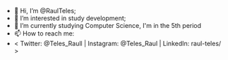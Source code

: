 - 👋 Hi, I’m @RaulTeles;
- 👀 I’m interested in study development;
- 🌱 I’m currently studying Computer Science, I'm in the 5th period
- 📫 How to reach me:
-  < Twitter: @Teles_Raull | Instagram: @Teles_Raul | LinkedIn: raul-teles/ >

<!---
RaulTeles/RaulTeles is a ✨ special ✨ repository because its `README.md` (this file) appears on your GitHub profile.
You can click the Preview link to take a look at your changes.
--->

